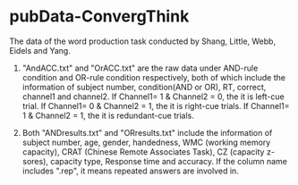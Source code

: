 # pubData-ConvergThink
The data of the word production task conducted by Shang, Little, Webb, Eidels and Yang. 

1. "AndACC.txt" and "OrACC.txt" are the raw data under AND-rule condition and OR-rule condition respectively, both of which include the information of subject number, condition(AND or OR), RT, correct, channel1 and channel2. If Channel1= 1 & Channel2 = 0, the it is left-cue trial. If Channel1= 0 & Channel2 = 1, the it is right-cue trials. If Channel1= 1 & Channel2 = 1, the it is redundant-cue trials.

2. Both "ANDresults.txt" and "ORresults.txt" include the information of subject number, age, gender, handedness, WMC (working memory capacity), CRAT (Chinese Remote Associates Task), CZ (capacity z-sores), capacity type, Response time and accuracy. If the column name includes ".rep", it means repeated answers are involved in.
